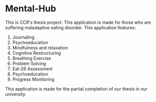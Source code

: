 # **Mental-Hub**
This is CCR's thesis project.
This application is made for those who are suffering maladaptive eating disorder.
This application features:
  1. Journaling
  2. Psychoeducation
  3. Mindfulness and relaxation
  4. Cognitive Restructuring
  5. Breathing Exercise
  6. Problem Solving
  7. Eat-26 Assessment
  8. Psychoeducation
  9. Progress Monitoring
  
This application is made for the partial completion of our thesis in our university.
